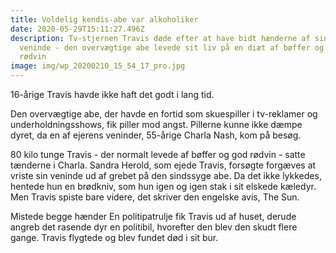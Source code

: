 ```yaml
---
title: Voldelig kendis-abe var alkoholiker
date: 2020-05-29T15:11:27.496Z
description: Tv-stjernen Travis døde efter at have bidt hænderne af sin ejers
  veninde - den overvægtige abe levede sit liv på en diæt af bøffer og god
  rødvin
image: img/wp_20200210_15_54_17_pro.jpg
---
```

16-årige Travis havde ikke haft det godt i lang tid.

Den overvægtige abe, der havde en fortid som skuespiller i tv-reklamer og underholdningsshows, fik piller mod angst. Pillerne kunne ikke dæmpe dyret, da en af ejerens veninder, 55-årige Charla Nash, kom på besøg.

80 kilo tunge Travis - der normalt levede af bøffer og god rødvin - satte tænderne i Charla. Sandra Herold, som ejede Travis, forsøgte forgæves at vriste sin veninde ud af grebet på den sindssyge abe. Da det ikke lykkedes, hentede hun en brødkniv, som hun igen og igen stak i sit elskede kæledyr. Men Travis spiste bare videre, det skriver den engelske avis, The Sun.

Mistede begge hænder En politipatrulje fik Travis ud af huset, derude angreb det rasende dyr en politibil, hvorefter den blev den skudt flere gange. Travis flygtede og blev fundet død i sit bur.